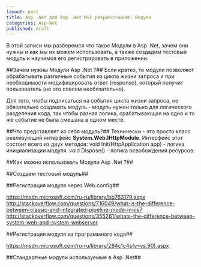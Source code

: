 ```yaml
---
layout: post
title: Asp .Net для Asp .Net MVC разработчиков: Модули
categories: Asp-Net
published: draft
---
```


В этой записи мы разберемся что такое Модули в Asp .Net, зачем они нужны и как мы их можем использовать, а также создадим тестовый модуль и научимся его регистрировать в приложении.

##Зачем нужны Модули Asp .Net ?##
Если кратко, то модули позволяют обрабатывать различные события из цикла жизни запроса и при необходимости модифицировать ответ (response), который получит пользователь (но это совсем необязательно).

Для того, чтобы подписаться на события цикла жизни запроса, не обязательно создавать модуль - модуль нужен только для логического разделения кода, так чтобы разная логика, срабатывающая на одно и то же событие не была смешана в одном месте.

##Что представляет из себя модуль?##
Технически - это просто класс реализующий интерфейс **System.Web.IHttpModule**.
Интерфейс этот состоит всего из двух методов:
void Init(HttpApplication app) - логика инициализации модуля.
void Dispose() - логика освобождения ресурсов.

##Как можно использовать Модули Asp .Net ?##

##Создаем тестовый модуль##

##Регистрация модуля через Web.config##

https://msdn.microsoft.com/ru-ru/library/bb763179.aspx
http://stackoverflow.com/questions/716049/what-is-the-difference-between-classic-and-integrated-pipeline-mode-in-iis7
http://stackoverflow.com/questions/355261/whats-the-difference-between-system-web-and-system-webserver

##Регистрация модуля из программного кода##

https://msdn.microsoft.com/ru-ru/library/284c1c4s(v=vs.90).aspx

##Стандартные модули используемые в Asp .Net##